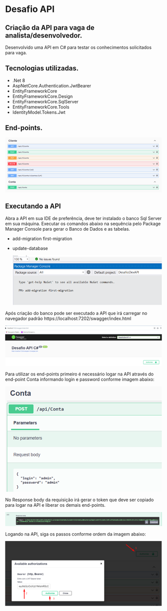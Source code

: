 # Desafio API

## Criação da API para vaga de analista/desenvolvedor.
Desenvolvido uma API em C# para testar os conhecimentos solicitados para vaga.

## Tecnologias utilizadas.


* .Net 8
* AspNetCore.Authentication.JwtBearer
* EntityFrameworkCore
* EntityFrameworkCore.Design
* EntityFrameworkCore.SqlServer
* EntityFrameworkCore.Tools
* IdentityModel.Tokens.Jwt

## End-points.
  <p>
    <img src="DesafioDevAPI/assets/to_readme/allendpoints.png">    
  </p>

## Executando a API

Abra a API em sua IDE de preferência, deve ter instalado o banco Sql Server em
sua máquina. Executar os comandos abaixo na sequência pelo Package Manager Console para gerar
o Banco de Dados e as tabelas.

* add-migration first-migration
* update-database
  
  <p>
    <img src="DesafioDevAPI/assets/to_readme/PackageManageConsole.png">    
  </p>


Após criação do banco pode ser executado a API que irá carregar no navegador
padrão https://localhost:7202/swagger/index.html

  <p>
    <img src="DesafioDevAPI/assets/to_readme/Api.png">    
  </p>


Para utilizar os end-points primeiro é necessário logar na API através do 
end-point Conta informando login e password conforme imagem abaixo:

  <p>
    <img src="DesafioDevAPI/assets/to_readme/ContaEndPoint.png">    
  </p>

No Response body da requisição irá gerar o token que deve ser copiado para logar
na API e liberar os demais end-points.

  <p>
    <img src="DesafioDevAPI/assets/to_readme/ResponseBody.png">    
  </p>

Logando na API, siga os passos conforme ordem da imagem abaixo:

  <p>
    <img src="DesafioDevAPI/assets/to_readme/Authorize.png">    
  </p>




